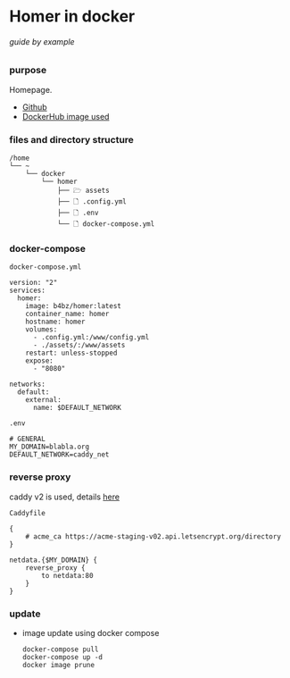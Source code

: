 # Homer in docker

###### guide by example

### purpose

Homepage.

* [Github](https://github.com/bastienwirtz/homer)
* [DockerHub image used](https://hub.docker.com/r/linuxserver/bookstack)

### files and directory structure

  ```
  /home
  └── ~
      └── docker
          └── homer
              ├── 🗁 assets
              ├── 🗋 .config.yml
              ├── 🗋 .env
              └── 🗋 docker-compose.yml
  ```

### docker-compose

  `docker-compose.yml`

  ```
  version: "2"
  services:
    homer:
      image: b4bz/homer:latest
      container_name: homer
      hostname: homer
      volumes:
        - .config.yml:/www/config.yml
        - ./assets/:/www/assets
      restart: unless-stopped
      expose:
        - "8080"

  networks:
    default:
      external:
        name: $DEFAULT_NETWORK
  ```

  `.env`

  ```
  # GENERAL
  MY_DOMAIN=blabla.org
  DEFAULT_NETWORK=caddy_net
  ```

### reverse proxy

  caddy v2 is used,
  details [here](https://github.com/DoTheEvo/Caddy-v2-examples)

  `Caddyfile`
  ```
  {
      # acme_ca https://acme-staging-v02.api.letsencrypt.org/directory
  }

  netdata.{$MY_DOMAIN} {
      reverse_proxy {
          to netdata:80
      }
  }
  ```

### update

  * image update using docker compose 

    `docker-compose pull`</br>
    `docker-compose up -d`</br>
    `docker image prune`


